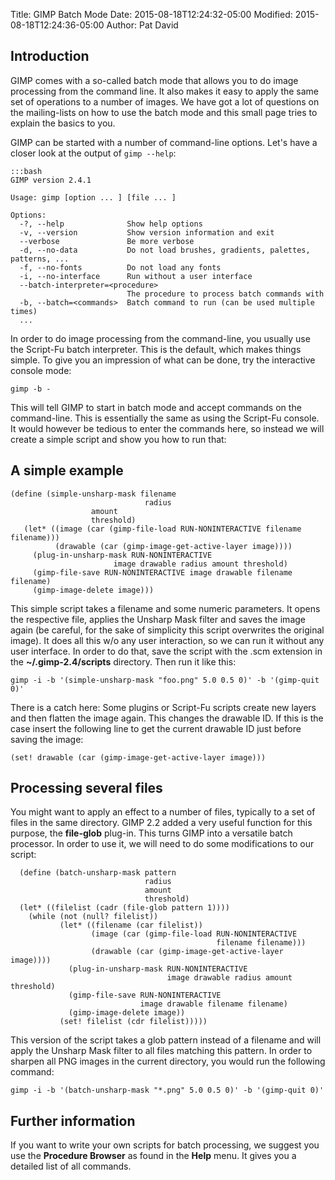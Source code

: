 Title: GIMP Batch Mode
Date: 2015-08-18T12:24:32-05:00
Modified: 2015-08-18T12:24:36-05:00
Author: Pat David


## Introduction

GIMP comes with a so-called batch mode that allows you to do image processing from the command line. It also makes it easy to apply the same set of operations to a number of images. We have got a lot of questions on the mailing-lists on how to use the batch mode and this small page tries to explain the basics to you.

GIMP can be started with a number of command-line options. Let's have a closer look at the output of `gimp --help`:

    :::bash
    GIMP version 2.4.1

    Usage: gimp [option ... ] [file ... ]

    Options:
      -?, --help              Show help options
      -v, --version           Show version information and exit
      --verbose               Be more verbose
      -d, --no-data           Do not load brushes, gradients, palettes, patterns, ...
      -f, --no-fonts          Do not load any fonts
      -i, --no-interface      Run without a user interface
      --batch-interpreter=<procedure>
                              The procedure to process batch commands with
      -b, --batch=<commands>  Batch command to run (can be used multiple times)
      ...

In order to do image processing from the command-line, you usually use the Script-Fu batch interpreter. This is the default, which makes things simple. To give you an impression of what can be done, try the interactive console mode:

    gimp -b -

This will tell GIMP to start in batch mode and accept commands on the command-line. This is essentially the same as using the Script-Fu console. It would however be tedious to enter the commands here, so instead we will create a simple script and show you how to run that:


## A simple example

    (define (simple-unsharp-mask filename
                                  radius
                      amount
                      threshold)
       (let* ((image (car (gimp-file-load RUN-NONINTERACTIVE filename filename)))
              (drawable (car (gimp-image-get-active-layer image))))
         (plug-in-unsharp-mask RUN-NONINTERACTIVE
                           image drawable radius amount threshold)
         (gimp-file-save RUN-NONINTERACTIVE image drawable filename filename)
         (gimp-image-delete image)))

This simple script takes a filename and some numeric parameters. It opens the respective file, applies the Unsharp Mask filter and saves the image again (be careful, for the sake of simplicity this script overwrites the original image). It does all this w/o any user interaction, so we can run it without any user interface. In order to do that, save the script with the .scm extension in the **~/.gimp-2.4/scripts** directory. Then run it like this:

    gimp -i -b '(simple-unsharp-mask "foo.png" 5.0 0.5 0)' -b '(gimp-quit 0)'


There is a catch here: Some plugins or Script-Fu scripts create new layers and then flatten the image again. This changes the drawable ID. If this is the case insert the following line to get the current drawable ID just before saving the image:

    (set! drawable (car (gimp-image-get-active-layer image)))



## Processing several files

You might want to apply an effect to a number of files, typically to a set of files in the same directory. GIMP 2.2 added a very useful function for this purpose, the **file-glob** plug-in. This turns GIMP into a versatile batch processor. In order to use it, we will need to do some modifications to our script:

      (define (batch-unsharp-mask pattern
                                  radius
                                  amount
                                  threshold)
      (let* ((filelist (cadr (file-glob pattern 1))))
        (while (not (null? filelist))
               (let* ((filename (car filelist))
                      (image (car (gimp-file-load RUN-NONINTERACTIVE
                                                  filename filename)))
                      (drawable (car (gimp-image-get-active-layer image))))
                 (plug-in-unsharp-mask RUN-NONINTERACTIVE
                                       image drawable radius amount threshold)
                 (gimp-file-save RUN-NONINTERACTIVE
                                 image drawable filename filename)
                 (gimp-image-delete image))
               (set! filelist (cdr filelist)))))

This version of the script takes a glob pattern instead of a filename and will apply the Unsharp Mask filter to all files matching this pattern. In order to sharpen all PNG images in the current directory, you would run the following command:

    gimp -i -b '(batch-unsharp-mask "*.png" 5.0 0.5 0)' -b '(gimp-quit 0)'

## Further information

If you want to write your own scripts for batch processing, we suggest you use the **Procedure Browser** as found in the **Help** menu. It gives you a detailed list of all commands.

